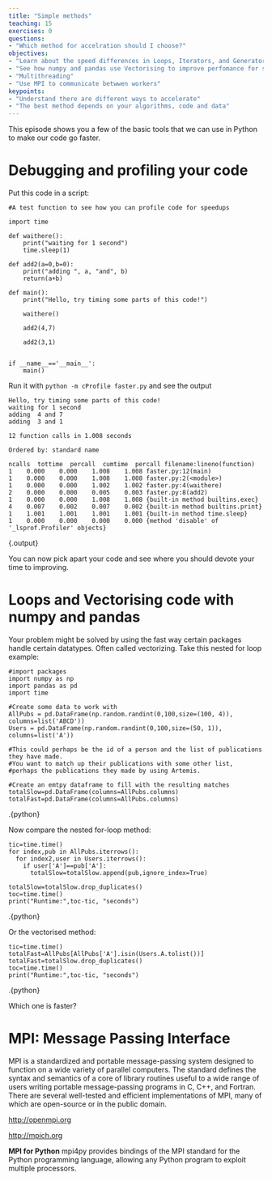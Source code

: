 ```yaml
---
title: "Simple methods"
teaching: 15
exercises: 0
questions:
- "Which method for accelration should I choose?"
objectives:
- "Learn about the speed differences in Loops, Iterators, and Generators"
- "See how numpy and pandas use Vectorising to improve perfomance for some data"
- "Multithreading"
- "Use MPI to communicate betwwen workers"
keypoints:
- "Understand there are different ways to accelerate"
- "The best method depends on your algorithms, code and data"
---
```

This episode shows you a few of the basic tools that we can use in Python to make our code go faster.


# Debugging and profiling your code

Put this code in a script:
~~~
#A test function to see how you can profile code for speedups

import time

def waithere():
	print("waiting for 1 second")
	time.sleep(1)

def add2(a=0,b=0):
	print("adding ", a, "and", b)
	return(a+b)

def main():
	print("Hello, try timing some parts of this code!")

	waithere()
	
	add2(4,7)

	add2(3,1)


if __name__=='__main__':
	main()
~~~

Run it with ```python -m cProfile faster.py```  and see the output

~~~
Hello, try timing some parts of this code!
waiting for 1 second
adding  4 and 7
adding  3 and 1

12 function calls in 1.008 seconds

Ordered by: standard name

ncalls  tottime  percall  cumtime  percall filename:lineno(function)
1    0.000    0.000    1.008    1.008 faster.py:12(main)
1    0.000    0.000    1.008    1.008 faster.py:2(<module>)
1    0.000    0.000    1.002    1.002 faster.py:4(waithere)
2    0.000    0.000    0.005    0.003 faster.py:8(add2)
1    0.000    0.000    1.008    1.008 {built-in method builtins.exec}
4    0.007    0.002    0.007    0.002 {built-in method builtins.print}
1    1.001    1.001    1.001    1.001 {built-in method time.sleep}
1    0.000    0.000    0.000    0.000 {method 'disable' of '_lsprof.Profiler' objects}
~~~
{.output}

You can now pick apart your code and see where you should devote your time to improving.


# Loops and Vectorising code with numpy and pandas

Your problem might be solved by using the fast way certain packages handle certain datatypes. Often called vectorizing. Take this nested for loop example:

~~~
#import packages
import numpy as np
import pandas as pd
import time 

#Create some data to work with
AllPubs = pd.DataFrame(np.random.randint(0,100,size=(100, 4)), columns=list('ABCD'))
Users = pd.DataFrame(np.random.randint(0,100,size=(50, 1)), columns=list('A'))

#This could perhaps be the id of a person and the list of publications they have made. 
#You want to match up their publications with some other list, 
#perhaps the publications they made by using Artemis.

#Create an emtpy dataframe to fill with the resulting matches
totalSlow=pd.DataFrame(columns=AllPubs.columns)
totalFast=pd.DataFrame(columns=AllPubs.columns)

~~~
.{python}

Now compare the nested for-loop method:
~~~
tic=time.time()
for index,pub in AllPubs.iterrows():
  for index2,user in Users.iterrows():
    if user['A']==pub['A']:
      totalSlow=totalSlow.append(pub,ignore_index=True)
      
totalSlow=totalSlow.drop_duplicates()
toc=time.time()
print("Runtime:",toc-tic, "seconds")

~~~
.{python}

Or the vectorised method:
~~~
tic=time.time()
totalFast=AllPubs[AllPubs['A'].isin(Users.A.tolist())]
totalFast=totalSlow.drop_duplicates()
toc=time.time()
print("Runtime:",toc-tic, "seconds")

~~~
.{python}


Which one is faster? 




# MPI: Message Passing Interface
MPI is a standardized and portable message-passing system designed to function on a wide variety of parallel computers.
The standard defines the syntax and semantics of a core of library routines useful to a wide range of users writing portable message-passing programs in C, C++, and Fortran. There are several well-tested and efficient implementations of MPI, many of which are open-source or in the public domain.

http://openmpi.org

http://mpich.org

**MPI for Python**
mpi4py provides bindings of the MPI standard for the Python programming language, allowing any Python program to exploit multiple processors.


